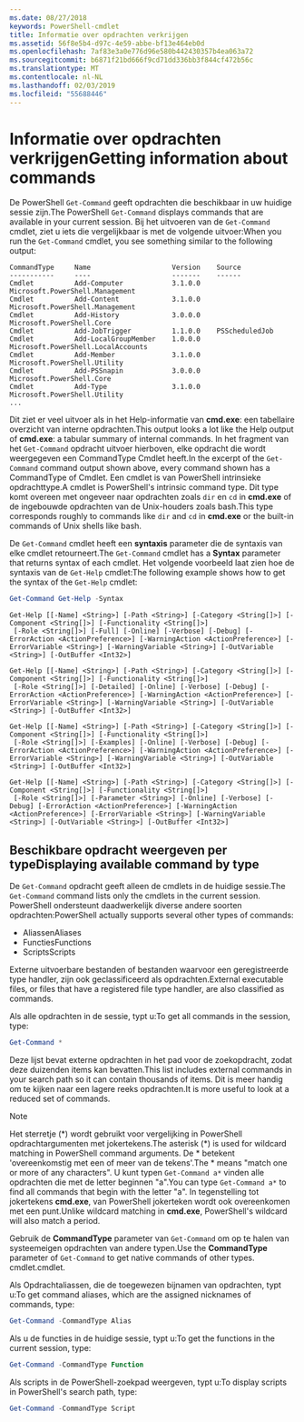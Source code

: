 ```yaml
---
ms.date: 08/27/2018
keywords: PowerShell-cmdlet
title: Informatie over opdrachten verkrijgen
ms.assetid: 56f8e5b4-d97c-4e59-abbe-bf13e464eb0d
ms.openlocfilehash: 7af83e3a0e776d96e580b442430357b4ea063a72
ms.sourcegitcommit: b6871f21bd666f9cd71dd336bb3f844cf472b56c
ms.translationtype: MT
ms.contentlocale: nl-NL
ms.lasthandoff: 02/03/2019
ms.locfileid: "55688446"
---
```

# <a name="getting-information-about-commands"></a><span data-ttu-id="9cacc-103">Informatie over opdrachten verkrijgen</span><span class="sxs-lookup"><span data-stu-id="9cacc-103">Getting information about commands</span></span>

<span data-ttu-id="9cacc-104">De PowerShell `Get-Command` geeft opdrachten die beschikbaar in uw huidige sessie zijn.</span><span class="sxs-lookup"><span data-stu-id="9cacc-104">The PowerShell `Get-Command` displays commands that are available in your current session.</span></span>
<span data-ttu-id="9cacc-105">Bij het uitvoeren van de `Get-Command` cmdlet, ziet u iets die vergelijkbaar is met de volgende uitvoer:</span><span class="sxs-lookup"><span data-stu-id="9cacc-105">When you run the `Get-Command` cmdlet, you see something similar to the following output:</span></span>

```output
CommandType     Name                    Version    Source
-----------     ----                    -------    ------
Cmdlet          Add-Computer            3.1.0.0    Microsoft.PowerShell.Management
Cmdlet          Add-Content             3.1.0.0    Microsoft.PowerShell.Management
Cmdlet          Add-History             3.0.0.0    Microsoft.PowerShell.Core
Cmdlet          Add-JobTrigger          1.1.0.0    PSScheduledJob
Cmdlet          Add-LocalGroupMember    1.0.0.0    Microsoft.PowerShell.LocalAccounts
Cmdlet          Add-Member              3.1.0.0    Microsoft.PowerShell.Utility
Cmdlet          Add-PSSnapin            3.0.0.0    Microsoft.PowerShell.Core
Cmdlet          Add-Type                3.1.0.0    Microsoft.PowerShell.Utility
...
```

<span data-ttu-id="9cacc-106">Dit ziet er veel uitvoer als in het Help-informatie van **cmd.exe**: een tabellaire overzicht van interne opdrachten.</span><span class="sxs-lookup"><span data-stu-id="9cacc-106">This output looks a lot like the Help output of **cmd.exe**: a tabular summary of internal commands.</span></span> <span data-ttu-id="9cacc-107">In het fragment van het `Get-Command` opdracht uitvoer hierboven, elke opdracht die wordt weergegeven een CommandType Cmdlet heeft.</span><span class="sxs-lookup"><span data-stu-id="9cacc-107">In the excerpt of the `Get-Command` command output shown above, every command shown has a CommandType of Cmdlet.</span></span> <span data-ttu-id="9cacc-108">Een cmdlet is van PowerShell intrinsieke opdrachttype.</span><span class="sxs-lookup"><span data-stu-id="9cacc-108">A cmdlet is PowerShell's intrinsic command type.</span></span> <span data-ttu-id="9cacc-109">Dit type komt overeen met ongeveer naar opdrachten zoals `dir` en `cd` in **cmd.exe** of de ingebouwde opdrachten van de Unix-houders zoals bash.</span><span class="sxs-lookup"><span data-stu-id="9cacc-109">This type corresponds roughly to commands like `dir` and `cd` in **cmd.exe** or the built-in commands of Unix shells like bash.</span></span>

<span data-ttu-id="9cacc-110">De `Get-Command` cmdlet heeft een **syntaxis** parameter die de syntaxis van elke cmdlet retourneert.</span><span class="sxs-lookup"><span data-stu-id="9cacc-110">The `Get-Command` cmdlet has a **Syntax** parameter that returns syntax of each cmdlet.</span></span> <span data-ttu-id="9cacc-111">Het volgende voorbeeld laat zien hoe de syntaxis van de `Get-Help` cmdlet:</span><span class="sxs-lookup"><span data-stu-id="9cacc-111">The following example shows how to get the syntax of the `Get-Help` cmdlet:</span></span>

```powershell
Get-Command Get-Help -Syntax
```

```output
Get-Help [[-Name] <String>] [-Path <String>] [-Category <String[]>] [-Component <String[]>] [-Functionality <String[]>]
 [-Role <String[]>] [-Full] [-Online] [-Verbose] [-Debug] [-ErrorAction <ActionPreference>] [-WarningAction <ActionPreference>] [-ErrorVariable <String>] [-WarningVariable <String>] [-OutVariable <String>] [-OutBuffer <Int32>]

Get-Help [[-Name] <String>] [-Path <String>] [-Category <String[]>] [-Component <String[]>] [-Functionality <String[]>]
 [-Role <String[]>] [-Detailed] [-Online] [-Verbose] [-Debug] [-ErrorAction <ActionPreference>] [-WarningAction <ActionPreference>] [-ErrorVariable <String>] [-WarningVariable <String>] [-OutVariable <String>] [-OutBuffer <Int32>]

Get-Help [[-Name] <String>] [-Path <String>] [-Category <String[]>] [-Component <String[]>] [-Functionality <String[]>]
 [-Role <String[]>] [-Examples] [-Online] [-Verbose] [-Debug] [-ErrorAction <ActionPreference>] [-WarningAction <ActionPreference>] [-ErrorVariable <String>] [-WarningVariable <String>] [-OutVariable <String>] [-OutBuffer <Int32>]

Get-Help [[-Name] <String>] [-Path <String>] [-Category <String[]>] [-Component <String[]>] [-Functionality <String[]>]
 [-Role <String[]>] [-Parameter <String>] [-Online] [-Verbose] [-Debug] [-ErrorAction <ActionPreference>] [-WarningAction <ActionPreference>] [-ErrorVariable <String>] [-WarningVariable <String>] [-OutVariable <String>] [-OutBuffer <Int32>]
```

## <a name="displaying-available-command-by-type"></a><span data-ttu-id="9cacc-112">Beschikbare opdracht weergeven per type</span><span class="sxs-lookup"><span data-stu-id="9cacc-112">Displaying available command by type</span></span>

<span data-ttu-id="9cacc-113">De `Get-Command` opdracht geeft alleen de cmdlets in de huidige sessie.</span><span class="sxs-lookup"><span data-stu-id="9cacc-113">The `Get-Command` command lists only the cmdlets in the current session.</span></span> <span data-ttu-id="9cacc-114">PowerShell ondersteunt daadwerkelijk diverse andere soorten opdrachten:</span><span class="sxs-lookup"><span data-stu-id="9cacc-114">PowerShell actually supports several other types of commands:</span></span>

- <span data-ttu-id="9cacc-115">Aliassen</span><span class="sxs-lookup"><span data-stu-id="9cacc-115">Aliases</span></span>
- <span data-ttu-id="9cacc-116">Functies</span><span class="sxs-lookup"><span data-stu-id="9cacc-116">Functions</span></span>
- <span data-ttu-id="9cacc-117">Scripts</span><span class="sxs-lookup"><span data-stu-id="9cacc-117">Scripts</span></span>

<span data-ttu-id="9cacc-118">Externe uitvoerbare bestanden of bestanden waarvoor een geregistreerde type handler, zijn ook geclassificeerd als opdrachten.</span><span class="sxs-lookup"><span data-stu-id="9cacc-118">External executable files, or files that have a registered file type handler, are also classified as commands.</span></span>

<span data-ttu-id="9cacc-119">Als alle opdrachten in de sessie, typt u:</span><span class="sxs-lookup"><span data-stu-id="9cacc-119">To get all commands in the session, type:</span></span>

```powershell
Get-Command *
```

<span data-ttu-id="9cacc-120">Deze lijst bevat externe opdrachten in het pad voor de zoekopdracht, zodat deze duizenden items kan bevatten.</span><span class="sxs-lookup"><span data-stu-id="9cacc-120">This list includes external commands in your search path so it can contain thousands of items.</span></span>
<span data-ttu-id="9cacc-121">Dit is meer handig om te kijken naar een lagere reeks opdrachten.</span><span class="sxs-lookup"><span data-stu-id="9cacc-121">It is more useful to look at a reduced set of commands.</span></span>

> [!NOTE]
> <span data-ttu-id="9cacc-122">Het sterretje (\*) wordt gebruikt voor vergelijking in PowerShell opdrachtargumenten met jokertekens.</span><span class="sxs-lookup"><span data-stu-id="9cacc-122">The asterisk (\*) is used for wildcard matching in PowerShell command arguments.</span></span> <span data-ttu-id="9cacc-123">De \* betekent 'overeenkomstig met een of meer van de tekens'.</span><span class="sxs-lookup"><span data-stu-id="9cacc-123">The \* means "match one or more of any characters".</span></span> <span data-ttu-id="9cacc-124">U kunt typen `Get-Command a*` vinden alle opdrachten die met de letter beginnen "a".</span><span class="sxs-lookup"><span data-stu-id="9cacc-124">You can type `Get-Command a*` to find all commands that begin with the letter "a".</span></span> <span data-ttu-id="9cacc-125">In tegenstelling tot jokertekens **cmd.exe**, van PowerShell jokerteken wordt ook overeenkomen met een punt.</span><span class="sxs-lookup"><span data-stu-id="9cacc-125">Unlike wildcard matching in **cmd.exe**, PowerShell's wildcard will also match a period.</span></span>

<span data-ttu-id="9cacc-126">Gebruik de **CommandType** parameter van `Get-Command` om op te halen van systeemeigen opdrachten van andere typen.</span><span class="sxs-lookup"><span data-stu-id="9cacc-126">Use the **CommandType** parameter of `Get-Command` to get native commands of other types.</span></span>
<span data-ttu-id="9cacc-127">cmdlet.</span><span class="sxs-lookup"><span data-stu-id="9cacc-127">cmdlet.</span></span>

<span data-ttu-id="9cacc-128">Als Opdrachtaliassen, die de toegewezen bijnamen van opdrachten, typt u:</span><span class="sxs-lookup"><span data-stu-id="9cacc-128">To get command aliases, which are the assigned nicknames of commands, type:</span></span>

```powershell
Get-Command -CommandType Alias
```

<span data-ttu-id="9cacc-129">Als u de functies in de huidige sessie, typt u:</span><span class="sxs-lookup"><span data-stu-id="9cacc-129">To get the functions in the current session, type:</span></span>

```powershell
Get-Command -CommandType Function
```

<span data-ttu-id="9cacc-130">Als scripts in de PowerShell-zoekpad weergeven, typt u:</span><span class="sxs-lookup"><span data-stu-id="9cacc-130">To display scripts in PowerShell's search path, type:</span></span>

```powershell
Get-Command -CommandType Script
```